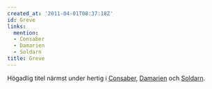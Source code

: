 ```yaml
---
created_at: '2011-04-01T08:37:18Z'
id: Greve
links:
  mention:
  - Consaber
  - Damarien
  - Soldarn
title: Greve
---
```


Högadlig titel närmst under hertig i [Consaber], [Damarien] och [Soldarn].

  [Consaber]: Consaber
  [Damarien]: Damarien
  [Soldarn]: Soldarn